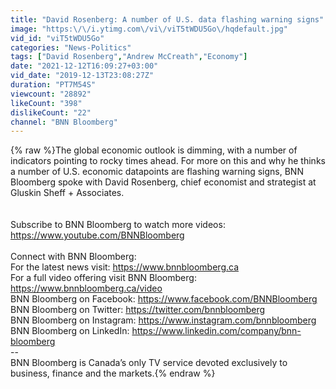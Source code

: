 ```yaml
---
title: "David Rosenberg: A number of U.S. data flashing warning signs"
image: "https:\/\/i.ytimg.com\/vi\/viT5tWDU5Go\/hqdefault.jpg"
vid_id: "viT5tWDU5Go"
categories: "News-Politics"
tags: ["David Rosenberg","Andrew McCreath","Economy"]
date: "2021-12-12T16:09:27+03:00"
vid_date: "2019-12-13T23:08:27Z"
duration: "PT7M54S"
viewcount: "28892"
likeCount: "398"
dislikeCount: "22"
channel: "BNN Bloomberg"
---
```

{% raw %}The global economic outlook is dimming, with a number of indicators pointing to rocky times ahead. For more on this and why he thinks a number of U.S. economic datapoints are flashing warning signs, BNN Bloomberg spoke with David Rosenberg, chief economist and strategist at Gluskin Sheff + Associates.<br /><br /><br />Subscribe to BNN Bloomberg to watch more videos: <a rel="nofollow" target="blank" href="https://www.youtube.com/BNNBloomberg">https://www.youtube.com/BNNBloomberg</a><br /><br />Connect with BNN Bloomberg: <br />For the latest news visit: <a rel="nofollow" target="blank" href="https://www.bnnbloomberg.ca">https://www.bnnbloomberg.ca</a><br />For a full video offering visit BNN Bloomberg: <a rel="nofollow" target="blank" href="https://www.bnnbloomberg.ca/video">https://www.bnnbloomberg.ca/video</a><br />BNN Bloomberg on Facebook: <a rel="nofollow" target="blank" href="https://www.facebook.com/BNNBloomberg">https://www.facebook.com/BNNBloomberg</a> <br />BNN Bloomberg on Twitter: <a rel="nofollow" target="blank" href="https://twitter.com/bnnbloomberg">https://twitter.com/bnnbloomberg</a> <br />BNN Bloomberg on Instagram: <a rel="nofollow" target="blank" href="https://www.instagram.com/bnnbloomberg">https://www.instagram.com/bnnbloomberg</a> <br />BNN Bloomberg on LinkedIn: <a rel="nofollow" target="blank" href="https://www.linkedin.com/company/bnn-bloomberg">https://www.linkedin.com/company/bnn-bloomberg</a><br />--<br />BNN Bloomberg is Canada’s only TV service devoted exclusively to business, finance and the markets.{% endraw %}
